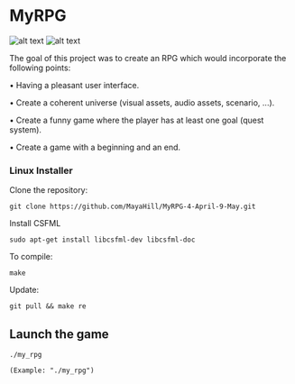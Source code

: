 # MyRPG

<img src="https://i.postimg.cc/LsdkxTQJ/start-village.png" alt="alt text">

<img src="https://i.postimg.cc/8CBvtVrY/combat-example.png" alt="alt text">

The goal of this project was to create an RPG which would incorporate the following points:

• Having a pleasant user interface.

• Create a coherent universe (visual assets, audio assets, scenario, ...).

• Create a funny game where the player has at least one goal (quest system).

• Create a game with a beginning and an end.

### Linux Installer

Clone the repository:

    git clone https://github.com/MayaHill/MyRPG-4-April-9-May.git

Install CSFML

    sudo apt-get install libcsfml-dev libcsfml-doc

To compile:

    make

Update:

    git pull && make re

## Launch the game

    ./my_rpg
    
    (Example: "./my_rpg")
